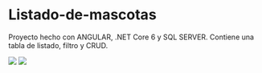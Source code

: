 # Listado-de-mascotas
Proyecto hecho con ANGULAR, .NET Core 6 y SQL SERVER. Contiene una tabla de listado, filtro y CRUD.


![](https://i.postimg.cc/vByDSMtj/listado1.jpg)
![](https://i.postimg.cc/43Vm5nVV/listado2.jpg)
